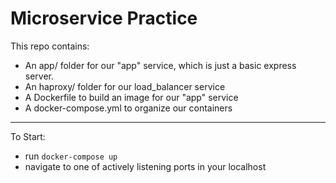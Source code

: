 # Microservice Practice

This repo contains:

- An app/ folder for our "app" service, which is just a basic express server.
- An haproxy/ folder for our load_balancer service
- A Dockerfile to build an image for our "app" service
- A docker-compose.yml to organize our containers

---

To Start:

- run `docker-compose up`
- navigate to one of actively listening ports in your localhost
